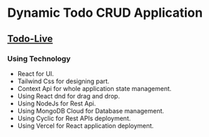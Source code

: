 # Dynamic Todo CRUD Application

## [Todo-Live](https://dynamictodoapp.vercel.app)

### Using Technology
* React for UI.
* Tailwind Css for designing part.
* Context Api for whole application state management.
* Using React dnd for drag and drop.
* Using NodeJs for Rest Api.
* Using MongoDB Cloud for Database management.
* Using Cyclic for Rest APIs deployment.
* Using Vercel for React application deployment.
